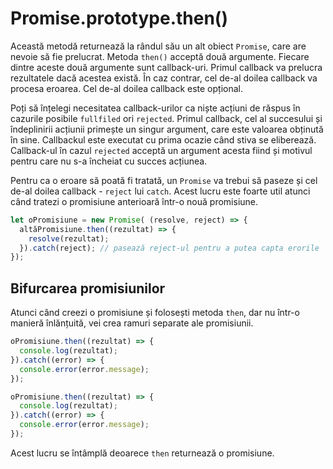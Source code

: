 # Promise.prototype.then()

Această metodă returnează la rândul său un alt obiect `Promise`, care are nevoie să fie prelucrat. Metoda `then()` acceptă două argumente. Fiecare dintre aceste două argumente sunt callback-uri. Primul callback va prelucra rezultatele dacă acestea există. În caz contrar, cel de-al doilea callback va procesa eroarea. Cel de-al doilea callback este opțional.

Poți să înțelegi necesitatea callback-urilor ca niște acțiuni de răspus în cazurile posibile `fullfiled` ori `rejected`. Primul callback, cel al succesului și îndeplinirii acțiunii primește un singur argument, care este valoarea obținută în sine. Callbackul este executat cu prima ocazie când stiva se eliberează. Callback-ul în cazul `rejected` acceptă un argument acesta fiind și motivul pentru care nu s-a încheiat cu succes acțiunea.

Pentru ca o eroare să poată fi tratată, un `Promise` va trebui să paseze și cel de-al doilea callback - `reject` lui `catch`. Acest lucru este foarte util atunci când tratezi o promisiune anterioară într-o nouă promisiune.

```javascript
let oPromisiune = new Promise( (resolve, reject) => {
  altăPromisiune.then((rezultat) => {
    resolve(rezultat);
  }).catch(reject); // pasează reject-ul pentru a putea capta erorile
});
```

## Bifurcarea promisiunilor

Atunci când creezi o promisiune și folosești metoda `then`, dar nu într-o manieră înlănțuită, vei crea ramuri separate ale promisiunii.

```javascript
oPromisiune.then((rezultat) => {
  console.log(rezultat);
}).catch((error) => {
  console.error(error.message);
});

oPromisiune.then((rezultat) => {
  console.log(rezultat);
}).catch((error) => {
  console.error(error.message);
});
```

Acest lucru se întâmplă deoarece `then` returnează o promisiune.
